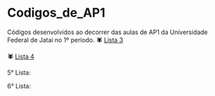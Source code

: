# Codigos_de_AP1
Códigos desenvolvidos ao decorrer das aulas de AP1 da Universidade Federal de Jataí no 1º período.
🕷️ [Lista 3](https://github.com/niicfsz/Codigos_de_AP1/tree/main/Lista%203)

🕷️ [Lista 4](https://github.com/niicfsz/Codigos_de_AP1/tree/main/Lista%204)

5° Lista:

6° Lista:
